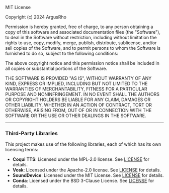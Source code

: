 MIT License

Copyright (c) 2024 ArgusRho

Permission is hereby granted, free of charge, to any person obtaining a copy
of this software and associated documentation files (the "Software"), to deal
in the Software without restriction, including without limitation the rights
to use, copy, modify, merge, publish, distribute, sublicense, and/or sell
copies of the Software, and to permit persons to whom the Software is
furnished to do so, subject to the following conditions:

The above copyright notice and this permission notice shall be included in all
copies or substantial portions of the Software.

THE SOFTWARE IS PROVIDED "AS IS", WITHOUT WARRANTY OF ANY KIND, EXPRESS OR
IMPLIED, INCLUDING BUT NOT LIMITED TO THE WARRANTIES OF MERCHANTABILITY,
FITNESS FOR A PARTICULAR PURPOSE AND NONINFRINGEMENT. IN NO EVENT SHALL THE
AUTHORS OR COPYRIGHT HOLDERS BE LIABLE FOR ANY CLAIM, DAMAGES OR OTHER
LIABILITY, WHETHER IN AN ACTION OF CONTRACT, TORT OR OTHERWISE, ARISING FROM,
OUT OF OR IN CONNECTION WITH THE SOFTWARE OR THE USE OR OTHER DEALINGS IN THE
SOFTWARE.

---

### Third-Party Libraries

This project makes use of the following libraries, each of which has its own licensing terms:

- **Coqui TTS**: Licensed under the MPL-2.0 license. See [LICENSE](./licenses/Coqui_LICENSE) for details.
- **Vosk**: Licensed under the Apache-2.0 license. See [LICENSE](./licenses/Vosk_LICENSE) for details.
- **SoundDevice**: Licensed under the MIT License. See [LICENSE](./licenses/SoundDevice_LICENSE) for details.
- **Conda**: Licensed under the BSD 3-Clause License. See [LICENSE](./licenses/Conda_LICENSE) for details.
